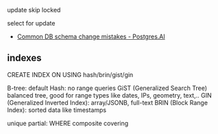 ---
---
update skip locked

select for update

- [Common DB schema change mistakes - Postgres.AI](https://postgres.ai/blog/20220525-common-db-schema-change-mistakes)


## indexes

  CREATE INDEX ON
  USING hash/brin/gist/gin

B-tree: default
Hash: no range queries
GiST (Generalized Search Tree) balanced tree, good for range types like dates, IPs, geometry, text,..
GIN (Generalized Inverted Index): array/JSONB, full-text
BRIN (Block Range Index): sorted data like timestamps

unique
partial: WHERE
composite
covering
